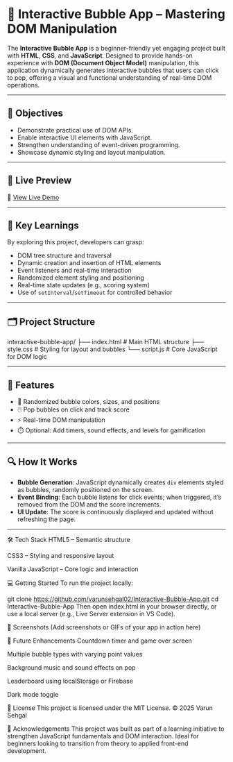 # 🫧 Interactive Bubble App – Mastering DOM Manipulation

The **Interactive Bubble App** is a beginner-friendly yet engaging project built with **HTML**, **CSS**, and **JavaScript**. Designed to provide hands-on experience with **DOM (Document Object Model)** manipulation, this application dynamically generates interactive bubbles that users can click to pop, offering a visual and functional understanding of real-time DOM operations.

---

## 🎯 Objectives

- Demonstrate practical use of DOM APIs.
- Enable interactive UI elements with JavaScript.
- Strengthen understanding of event-driven programming.
- Showcase dynamic styling and layout manipulation.

---

## 🚀 Live Preview

🔗 [View Live Demo](https://varunsehgal02.github.io/Interactive-Bubble-App/)

---

## 🧠 Key Learnings

By exploring this project, developers can grasp:

- DOM tree structure and traversal
- Dynamic creation and insertion of HTML elements
- Event listeners and real-time interaction
- Randomized element styling and positioning
- Real-time state updates (e.g., scoring system)
- Use of `setInterval`/`setTimeout` for controlled behavior

---

## 🗂️ Project Structure

interactive-bubble-app/
├── index.html # Main HTML structure
├── style.css # Styling for layout and bubbles
└── script.js # Core JavaScript for DOM logic

---

## 🧩 Features

- 🎨 Randomized bubble colors, sizes, and positions
- 🖱️ Pop bubbles on click and track score
- ⚡ Real-time DOM manipulation
- ⏱️ Optional: Add timers, sound effects, and levels for gamification

---

## 🔍 How It Works

- **Bubble Generation**: JavaScript dynamically creates `div` elements styled as bubbles, randomly positioned on the screen.
- **Event Binding**: Each bubble listens for click events; when triggered, it’s removed from the DOM and the score increments.
- **UI Update**: The score is continuously displayed and updated without refreshing the page.

---

🛠️ Tech Stack
HTML5 – Semantic structure

CSS3 – Styling and responsive layout

Vanilla JavaScript – Core logic and interaction

💻 Getting Started
To run the project locally:


git clone https://github.com/varunsehgal02/Interactive-Bubble-App.git
cd Interactive-Bubble-App
Then open index.html in your browser directly, or use a local server (e.g., Live Server extension in VS Code).

📸 Screenshots
(Add screenshots or GIFs of your app in action here)

🌟 Future Enhancements
Countdown timer and game over screen

Multiple bubble types with varying point values

Background music and sound effects on pop

Leaderboard using localStorage or Firebase

Dark mode toggle

📄 License
This project is licensed under the MIT License.
© 2025 Varun Sehgal

🙏 Acknowledgements
This project was built as part of a learning initiative to strengthen JavaScript fundamentals and DOM interaction.
Ideal for beginners looking to transition from theory to applied front-end development.
